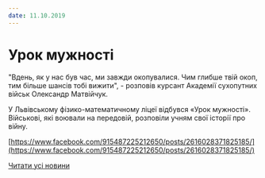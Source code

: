 ```yaml
---
date: 11.10.2019
---
```

# Урок мужності

"Вдень, як у нас був час, ми завжди окопувалися. Чим глибше твій окоп, тим більше шансів тобі вижити", - розповів курсант Академії сухопутних військ Олександр Матвійчук.

У Львівському фізико-математичному ліцеї відбувся «Урок мужності». Військові, які воювали на передовій, розповіли учням свої історії про війну.

[https://www.facebook.com/915487225212650/posts/2616028371825185/](https://www.facebook.com/915487225212650/posts/2616028371825185/)

[Читати усі новини](/news)
